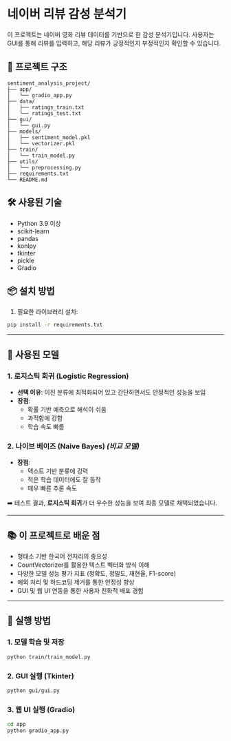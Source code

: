 # 네이버 리뷰 감성 분석기

이 프로젝트는 네이버 영화 리뷰 데이터를 기반으로 한 감성 분석기입니다. 사용자는 GUI를 통해 리뷰를 입력하고, 해당 리뷰가 긍정적인지 부정적인지 확인할 수 있습니다.

## 📁 프로젝트 구조

```
sentiment_analysis_project/
├── app/
│   └── gradio_app.py
├── data/
│   ├── ratings_train.txt
│   └── ratings_test.txt
├── gui/
│   └── gui.py
├── models/
│   ├── sentiment_model.pkl
│   └── vectorizer.pkl
├── train/
│   └── train_model.py
├── utils/   
│   └── preprocessing.py
├── requirements.txt
└── README.md
```

## 🛠 사용된 기술

- Python 3.9 이상
- scikit-learn
- pandas
- konlpy
- tkinter
- pickle
- Gradio

## 📦 설치 방법

1. 필요한 라이브러리 설치:
```bash
pip install -r requirements.txt
```

---

## 🤖 사용된 모델

### 1. 로지스틱 회귀 (Logistic Regression)
- **선택 이유**: 이진 분류에 최적화되어 있고 간단하면서도 안정적인 성능을 보임
- **장점**:
  - 확률 기반 예측으로 해석이 쉬움
  - 과적합에 강함
  - 학습 속도 빠름

### 2. 나이브 베이즈 (Naive Bayes) *(비교 모델)*
- **장점**:
  - 텍스트 기반 분류에 강력
  - 적은 학습 데이터에도 잘 동작
  - 매우 빠른 추론 속도

➡️ 테스트 결과, **로지스틱 회귀**가 더 우수한 성능을 보여 최종 모델로 채택되었습니다.

---

## 📚 이 프로젝트로 배운 점

- 형태소 기반 한국어 전처리의 중요성
- CountVectorizer를 활용한 텍스트 벡터화 방식 이해
- 다양한 모델 성능 평가 지표 (정확도, 정밀도, 재현율, F1-score)
- 예외 처리 및 하드코딩 제거를 통한 안정성 향상
- GUI 및 웹 UI 연동을 통한 사용자 친화적 배포 경험

---

## 🚀 실행 방법

### 1. 모델 학습 및 저장
```bash
python train/train_model.py
```

### 2. GUI 실행 (Tkinter)
```bash
python gui/gui.py
```

### 3. 웹 UI 실행 (Gradio)
```bash
cd app
python gradio_app.py
```
